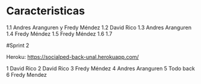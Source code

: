 # Caracteristicas

1.1 Andres Aranguren y Fredy Méndez
1.2 David Rico
1.3 Andres Aranguren
1.4 Fredy Méndez
1.5 Fredy Méndez
1.6
1.7

#Sprint 2

Heroku:
https://socialped-back-unal.herokuapp.com/

1 David Rico
2 David Rico
3 Fredy Méndez
4 Andres Aranguren
5 Todo back
6 Fredy Mendez